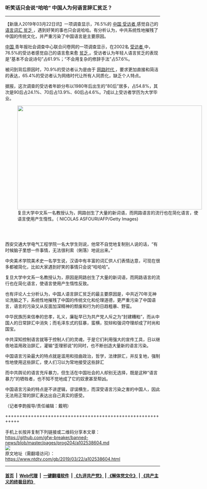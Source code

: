 ### 听笑话只会说“哈哈” 中国人为何语言辞汇贫乏？
------------------------

<div class="post_content" itemprop="articleBody">
 <p>
  【新唐人2019年03月22日讯】一项调查显示，76.5%的
  <a href="https://www.ntdtv.com/gb/中国.htm">
   中国
  </a>
  <a href="https://www.ntdtv.com/gb/受访者.htm">
   受访者
  </a>
  感觉自己的
  <a href="https://www.ntdtv.com/gb/语言词汇.htm">
   语言词汇
  </a>
  <a href="https://www.ntdtv.com/gb/贫乏.htm">
   贫乏
  </a>
  ，遇到好笑的事也只会说哈哈。有分析认为，中共系统性地摧残了中国的传统文化，并严重污染了中国语言是主要原因。
 </p>
 <p>
  <a href="https://www.ntdtv.com/gb/中国.htm">
   中国
  </a>
  青年报社会调查中心联合问卷网的一项调查显示，在2002名
  <a href="https://www.ntdtv.com/gb/受访者.htm">
   受访者
  </a>
  中，76.5%的受访者感觉自己的语言愈来愈
  <a href="https://www.ntdtv.com/gb/贫乏.htm">
   贫乏
  </a>
  。受访者认为年轻人语言贫乏的表现是“基本不会说诗句”占61.9%；“不会用复杂的修辞手法”占57.6%。
 </p>
 <p>
  被问到背后原因时，70.9%的受访者认为是由于
  <a href="https://www.ntdtv.com/gb/网路时代.htm">
   网路时代
  </a>
  ，要求更加直接和简洁的表达，65.4%的受访者认为网络时代让所有人同质化，缺乏个人特点。
 </p>
 <p>
  据报，这次调查的受访者年龄分布以1980年后出生的“80后”居多，占54.8%，其次是90后占24.1%、70后占13.9%、60后占4.6%。7成以上受访者学历为大学毕业。
 </p>
 <figure class="wp-caption alignnone" id="attachment_102538621" style="width: 600px">
  <a href="https://www.ntdtv.com/assets/uploads/2019/03/gettyimages-1131800895-594x594.jpg">
   <img alt="" class="size-medium wp-image-102538621" height="338" src="https://www.ntdtv.com/assets/uploads/2019/03/gettyimages-1131800895-594x594-600x338.jpg" width="600"/>
  </a>
  <br/><figcaption class="wp-caption-text">
   复旦大学中文系一名教授认为，网路创生了大量的新词语，而网路语言的流行也在简化语言，使语言使用产生惰性。（ NICOLAS ASFOURI/AFP/Getty Images)
  </figcaption><br/>
 </figure><br/>
 <p>
  西安交通大学电气工程学院一名大学生则说，他常不自觉地复制别人说的话，“有时候脑子里想一件事情，无法很利索（俐落）地说出来。”
 </p>
 <p>
  中央美术学院美术史一名学生说，汉语中有丰富的词汇供人们表情达意，可现在很多都被简化，比如大家遇到好笑的事情只会说“哈哈哈”。
 </p>
 <p>
  复旦大学中文系一名教授认为，原因是网路创生了大量的新词语，而网路语言的流行也在简化语言，使语言使用产生惰性反致。
 </p>
 <p>
  也有评论人士分析认为，中国人语言辞汇贫乏的最主要原因是，中共近70年无神论洗脑之下，系统性地摧残了中国的传统文化和伦理道德，更严重污染了中国语言，语言的污染又从反面加深精神的颓废和行为的日趋粗暴、野蛮。
 </p>
 <p>
  中华民族历来信奉的忠孝，礼义，廉耻早已为共产党人斥之为“封建糟粕”，而从中国人的日常辞汇中消失；而毛泽东式的狂暴，蛮横，狡辩和强词夺理却成了时尚和国宝。
 </p>
 <p>
  中共深知控制语言就等于控制人们的灵魂，于是它们利用强大的宣传工具，日以继夜地滥用政治辞汇，灌输“歪理邪说”的同时，也不断创造大量新的语言污染。
 </p>
 <p>
  中国语言污染最大的特点就是滥用和扭曲政治，哲学，法律辞汇，并反复地，强制性地使用这些辞汇，使人们习以为常地接受这些辞汇
 </p>
 <p>
  而中共舆论的语言充斥暴力，但生活在中国社会的人却别无选择，既是这种“语言暴力”的牺牲者，也不知不觉地成了它的奴隶甚至帮凶。
 </p>
 <p>
  中国语言污染的特点是不讲逻辑，谬误横生，而深受语言污染之害的中国人，因此无法用正常的辞汇表达出自己真实的感受。
 </p>
 <p>
  （记者李韵报导/责任编辑：戴明）
 </p>
 <div class="single_ad">
 </div>
</div>

+++++++++++++++++++++++++++++++++++++++++++++++++++++++++++<br/><br/>
手机上长按并复制下列链接或二维码分享本文章：<br/>
https://github.com/gfw-breaker/banned-news/blob/master/pages/prog204/a102538604.md <br/>
<a href='https://github.com/gfw-breaker/banned-news/blob/master/pages/prog204/a102538604.md'><img src='https://github.com/gfw-breaker/banned-news/blob/master/pages/prog204/a102538604.md.png'/></a> <br/>
原文地址（需翻墙访问）：https://www.ntdtv.com/gb/2019/03/22/a102538604.html


------------------------
#### [首页](https://github.com/gfw-breaker/banned-news/blob/master/README.md) &nbsp;|&nbsp; [Web代理](https://github.com/labour-camp/helloworld) &nbsp;|&nbsp; [一键翻墙软件](https://github.com/gfw-breaker/nogfw/blob/master/README.md) &nbsp;| [《九评共产党》](https://github.com/gfw-breaker/9ping.md/blob/master/README.md#九评之一评共产党是什么) | [《解体党文化》](https://github.com/gfw-breaker/jtdwh.md/blob/master/README.md) | [《共产主义的终极目的》](https://github.com/gfw-breaker/gczydzjmd.md/blob/master/README.md)

